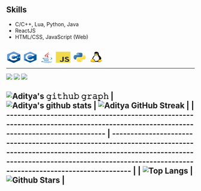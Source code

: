 ## Skills
- C/C++, Lua, Python, Java
- ReactJS
- HTML/CSS, JavaScript (Web)

<div style="display: inline_block"><br>
  <img align="center" alt="Xnork-CPlusPlus" height="30" width="40" src="https://raw.githubusercontent.com/devicons/devicon/master/icons/cplusplus/cplusplus-original.svg">
  <img align="center" alt="Xnork-C" height="30" width="40" src="https://raw.githubusercontent.com/devicons/devicon/master/icons/c/c-original.svg">
  <img align="center" alt="Xnork-Java" height="30" width="40" src="https://raw.githubusercontent.com/devicons/devicon/master/icons/java/java-original.svg">
  <img align="center" alt="Xnork-Javascript" height="30" width="40" src="https://raw.githubusercontent.com/devicons/devicon/master/icons/javascript/javascript-original.svg">
  <img align="center" alt="Xnork-Python" height="30" width="40" src="https://raw.githubusercontent.com/devicons/devicon/master/icons/python/python-original.svg">
  <img align="center" alt="Xnork-Linux" height="30" width="40" src="https://raw.githubusercontent.com/devicons/devicon/master/icons/linux/linux-original.svg">
</div>
<hr/>
<div> 
  <a href="https://www.youtube.com/channel/UCVoo4-D0uiqlvAjhNSrKuQg" target="_blank"><img src="https://img.shields.io/badge/YouTube-FF0000?style=for-the-badge&logo=youtube&logoColor=white" target="_blank"></a>
  <a href="https://twitter.com/__Xnork" target="_blank"><img src="https://img.shields.io/badge/Twitter-1DA1F2?style=for-the-badge&logo=twitter&logoColor=white" target="_blank"></a>
  <a href="https://chat.whatsapp.com/I1MbIZVAo0vCa3jTrTwjIp" target="_blank"><img src="https://img.shields.io/badge/WhatsApp Group-25D366?style=for-the-badge&logo=whatsapp&logoColor=white" target="_blank"></a>
</div>

 ![Aditya's 𝚐𝚒𝚝𝚑𝚞𝚋 𝚐𝚛𝚊𝚙𝚑](https://activity-graph.herokuapp.com/graph?username=Xnork&theme=redical&hide_border=true&area=true)
| ![Aditya's github stats](https://github-readme-stats.vercel.app/api?username=Xnork&show_icons=true&theme=radical)             | ![Aditya GitHub Streak](https://github-readme-streak-stats.herokuapp.com/?user=Xnork&theme=radical)                                                                                                           |
| --------------------------------------------------------------------------------------------------------------------------------- | ----------------------------------------------------------------------------------------------------------------------------------------------------------------------------------------------------------------- |
| ![Top Langs](https://github-readme-stats.vercel.app/api/top-langs/?username=Xnork&langs_count=8&theme=radical&layout=compact) | ![Github Stars](https://github-readme-stats.vercel.app/api?username=Xnork&show_icons=true&locale=en&count_private=true&hide_rank=true&custom_title=My%20GitHub%20Stats&disable_animations=true&theme=radical) |
-------
